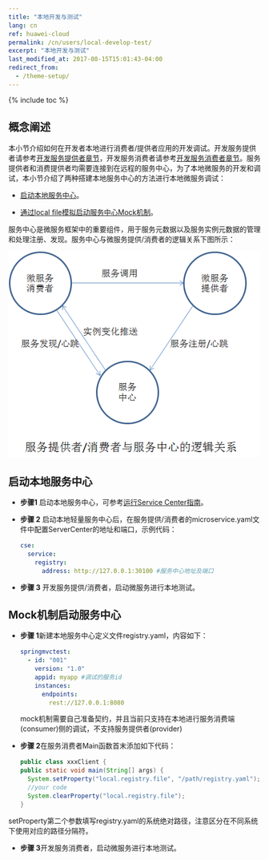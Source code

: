 ```yaml
---
title: "本地开发与测试"
lang: cn
ref: huawei-cloud
permalink: /cn/users/local-develop-test/
excerpt: "本地开发与测试"
last_modified_at: 2017-08-15T15:01:43-04:00
redirect_from:
  - /theme-setup/
---
```


{% include toc %}
## 概念阐述

本小节介绍如何在开发者本地进行消费者/提供者应用的开发调试。开发服务提供者请参考[开发服务提供者章节](/cn/users/service-definition/)，开发服务消费者请参考[开发服务消费者章节](/cn/users/develop-with-rest-template/)。服务提供者和消费提供者均需要连接到在远程的服务中心，为了本地微服务的开发和调试，本小节介绍了两种搭建本地服务中心的方法进行本地微服务调试：

* [启动本地服务中心](#启动本地服务中心)。

* [通过local file模拟启动服务中心Mock机制](#mock机制启动服务中心)。

服务中心是微服务框架中的重要组件，用于服务元数据以及服务实例元数据的管理和处理注册、发现。服务中心与微服务提供/消费者的逻辑关系下图所示：

![](/assets/images/local_develop_test.png)

## 启动本地服务中心

* **步骤1** 启动本地服务中心，可参考[运行Service Center指南](/cn/users/setup-environment/#运行service-center)。

* **步骤 2** 启动本地轻量服务中心后，在服务提供/消费者的microservice.yaml文件中配置ServerCenter的地址和端口，示例代码：

   ```yaml
   cse:
     service:
       registry:
         address: http://127.0.0.1:30100 #服务中心地址及端口
   ```

* **步骤 3** 开发服务提供/消费者，启动微服务进行本地测试。

## Mock机制启动服务中心

* **步骤 1**新建本地服务中心定义文件registry.yaml，内容如下：

   ```yaml
   springmvctest:
     - id: "001"
       version: "1.0"
       appid: myapp #调试的服务id
       instances: 
         endpoints:
           rest://127.0.0.1:8080
   ```

   mock机制需要自己准备契约，并且当前只支持在本地进行服务消费端\(consumer\)侧的调试，不支持服务提供者\(provider\)

* **步骤 2**在服务消费者Main函数首末添加如下代码：

   ```java
   public class xxxClient {
   public static void main(String[] args) {
     System.setProperty("local.registry.file", "/path/registry.yaml");
     //your code
     System.clearProperty("local.registry.file");
   }
   ```

setProperty第二个参数填写registry.yaml的系统绝对路径，注意区分在不同系统下使用对应的路径分隔符。

* **步骤 3**开发服务消费者，启动微服务进行本地测试。
